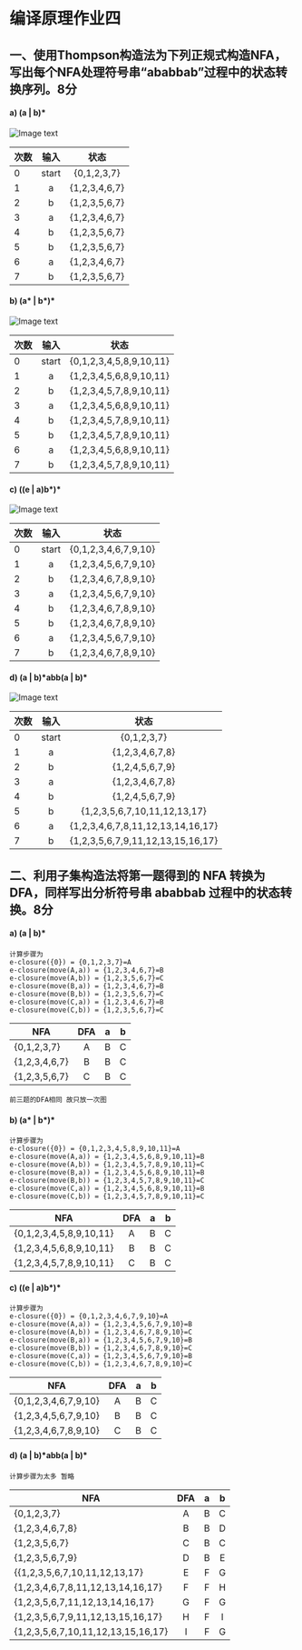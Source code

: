 # 编译原理作业四
## 一、使用Thompson构造法为下列正规式构造NFA，写出每个NFA处理符号串“ababbab”过程中的状态转换序列。8分


#### a) (a | b)*

![Image text](https://github.com/YULuoOo/compiler/blob/master/homework/IMG_0787.JPG)

| 次数 | 输入 | 状态 
| - | :-: | :-: 
| 0 | start| {0,1,2,3,7} 
| 1 | a | {1,2,3,4,6,7} 
| 2 | b | {1,2,3,5,6,7}
| 3 | a | {1,2,3,4,6,7}  
| 4 | b | {1,2,3,5,6,7}
| 5 | b | {1,2,3,5,6,7} 
| 6 | a | {1,2,3,4,6,7} 
| 7 | b | {1,2,3,5,6,7} 

#### b) (a\* | b\*)\*

![Image text](https://github.com/YULuoOo/compiler/blob/master/homework/IMG_0788.JPG)

| 次数 | 输入 | 状态 
| - | :-: | :-: 
| 0 | start| {0,1,2,3,4,5,8,9,10,11}
| 1 | a | {1,2,3,4,5,6,8,9,10,11}
| 2 | b | {1,2,3,4,5,7,8,9,10,11}
| 3 | a | {1,2,3,4,5,6,8,9,10,11}
| 4 | b | {1,2,3,4,5,7,8,9,10,11}
| 5 | b | {1,2,3,4,5,7,8,9,10,11}
| 6 | a | {1,2,3,4,5,6,8,9,10,11} 
| 7 | b | {1,2,3,4,5,7,8,9,10,11}

#### c) ((e | a)b\*)\* 

![Image text](https://github.com/YULuoOo/compiler/blob/master/homework/IMG_0789.JPG)

| 次数 | 输入 | 状态 
| - | :-: | :-: 
| 0 | start| {0,1,2,3,4,6,7,9,10}
| 1 | a | {1,2,3,4,5,6,7,9,10}
| 2 | b | {1,2,3,4,6,7,8,9,10}
| 3 | a | {1,2,3,4,5,6,7,9,10} 
| 4 | b | {1,2,3,4,6,7,8,9,10}
| 5 | b | {1,2,3,4,6,7,8,9,10} 
| 6 | a | {1,2,3,4,5,6,7,9,10}
| 7 | b | {1,2,3,4,6,7,8,9,10}


#### d) (a | b)\*abb(a | b)\*

![Image text](https://github.com/YULuoOo/compiler/blob/master/homework/IMG_0790.JPG)

| 次数 | 输入 | 状态 
| - | :-: | :-: 
| 0 | start| {0,1,2,3,7} 
| 1 | a | {1,2,3,4,6,7,8}
| 2 | b | {1,2,4,5,6,7,9}
| 3 | a | {1,2,3,4,6,7,8}
| 4 | b | {1,2,4,5,6,7,9}
| 5 | b | {1,2,3,5,6,7,10,11,12,13,17}
| 6 | a | {1,2,3,4,6,7,8,11,12,13,14,16,17} 
| 7 | b | {1,2,3,5,6,7,9,11,12,13,15,16,17} 

## 二、利用子集构造法将第一题得到的 NFA 转换为 DFA，同样写出分析符号串 ababbab 过程中的状态转换。8分

#### a) (a | b)* 
    计算步骤为
    e-closure({0}) = {0,1,2,3,7}=A
    e-closure(move(A,a)) = {1,2,3,4,6,7}=B
    e-closure(move(A,b)) = {1,2,3,5,6,7}=C
    e-closure(move(B,a)) = {1,2,3,4,6,7}=B
    e-closure(move(B,b)) = {1,2,3,5,6,7}=C
    e-closure(move(C,a)) = {1,2,3,4,6,7}=B
    e-closure(move(C,b)) = {1,2,3,5,6,7}=C
  
| NFA | DFA | a | b 
| - | :-: | :-: | :-: 
| {0,1,2,3,7} | A | B | C
| {1,2,3,4,6,7} | B | B | C
| {1,2,3,5,6,7} | C | B | C

    前三题的DFA相同 故只放一次图
    

#### b) (a\* | b\*)\*
    计算步骤为
    e-closure({0}) = {0,1,2,3,4,5,8,9,10,11}=A
    e-closure(move(A,a)) = {1,2,3,4,5,6,8,9,10,11}=B
    e-closure(move(A,b)) = {1,2,3,4,5,7,8,9,10,11}=C
    e-closure(move(B,a)) = {1,2,3,4,5,6,8,9,10,11}=B
    e-closure(move(B,b)) = {1,2,3,4,5,7,8,9,10,11}=C
    e-closure(move(C,a)) = {1,2,3,4,5,6,8,9,10,11}=B
    e-closure(move(C,b)) = {1,2,3,4,5,7,8,9,10,11}=C

| NFA | DFA | a | b 
| - | :-: | :-: | :-: 
| {0,1,2,3,4,5,8,9,10,11} | A | B | C
| {1,2,3,4,5,6,8,9,10,11} | B | B | C
| {1,2,3,4,5,7,8,9,10,11} | C | B | C

#### c) ((e | a)b\*)\* 
    计算步骤为
    e-closure({0}) = {0,1,2,3,4,6,7,9,10}=A
    e-closure(move(A,a)) = {1,2,3,4,5,6,7,9,10}=B
    e-closure(move(A,b)) = {1,2,3,4,6,7,8,9,10}=C
    e-closure(move(B,a)) = {1,2,3,4,5,6,7,9,10}=B
    e-closure(move(B,b)) = {1,2,3,4,6,7,8,9,10}=C
    e-closure(move(C,a)) = {1,2,3,4,5,6,7,9,10}=B
    e-closure(move(C,b)) = {1,2,3,4,6,7,8,9,10}=C

| NFA | DFA | a | b 
| - | :-: | :-: | :-: 
| {0,1,2,3,4,6,7,9,10} | A | B | C
| {1,2,3,4,5,6,7,9,10} | B | B | C
| {1,2,3,4,6,7,8,9,10} | C | B | C

#### d) (a | b)\*abb(a | b)\*
    计算步骤为太多 暂略

| NFA | DFA | a | b 
| - | :-: | :-: | :-: 
| {0,1,2,3,7} | A | B | C
| {1,2,3,4,6,7,8} | B | B | D
| {1,2,3,5,6,7} | C | B | C
| {1,2,3,5,6,7,9} | D | B | E
| {{1,2,3,5,6,7,10,11,12,13,17} | E | F | G
| {1,2,3,4,6,7,8,11,12,13,14,16,17} | F | F | H
| {1,2,3,5,6,7,11,12,13,14,16,17} | G | F | G
| {1,2,3,5,6,7,9,11,12,13,15,16,17} | H | F | I
| {1,2,3,5,6,7,10,11,12,13,15,16,17} | I | F | G


